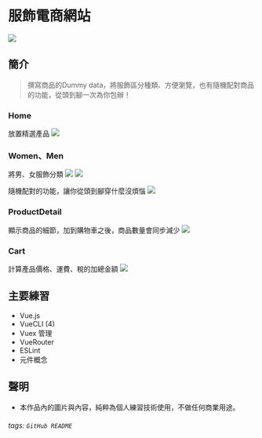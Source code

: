 # 服飾電商網站

![](https://i.imgur.com/5y9hAFY.png)

## 簡介
> 撰寫商品的Dummy data，將服飾區分種類、方便瀏覽，也有隨機配對商品的功能，從頭到腳一次為你包辦！  

### Home
放置精選產品
![](https://i.imgur.com/5y9hAFY.png)

### Women、Men
將男、女服飾分類
![](https://i.imgur.com/nJtHA9I.png)
![](https://i.imgur.com/kdHWwPb.png)

隨機配對的功能，讓你從頭到腳穿什麼沒煩惱
![](https://i.imgur.com/xVevnBa.png)

### ProductDetail
顯示商品的細節，加到購物車之後，商品數量會同步減少
![](https://i.imgur.com/su9bKyx.png)

### Cart
計算產品價格、運費、稅的加總金額
![](https://i.imgur.com/UZHerqR.png)

## 主要練習

* Vue.js
* VueCLI (4)
* Vuex 管理
* VueRouter
* ESLint
* 元件概念


## 聲明
* 本作品內的圖片與內容，純粹為個人練習技術使用，不做任何商業用途。

###### tags: `GitHub README`